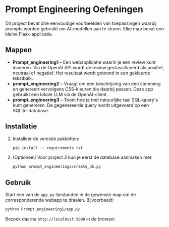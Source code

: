 # Prompt Engineering Oefeningen

Dit project bevat drie eenvoudige voorbeelden van toepassingen waarbij prompts worden gebruikt om AI-modellen aan te sturen. Elke map bevat een kleine Flask-applicatie.

## Mappen

- **Prompt_engineering1** – Een webapplicatie waarin je een review kunt invoeren. Via de OpenAI API wordt de review geclassificeerd als positief, neutraal of negatief. Het resultaat wordt getoond in een gekleurde tekstbalk.
- **prompt_engineering2** – Vraagt om een beschrijving van een stemming en genereert vervolgens CSS-kleuren die daarbij passen. Deze app gebruikt een lokale LLM via de OpenAI-client.
- **prompt_engineering3** – Toont hoe je met natuurlijke taal SQL-query's kunt genereren. De gegenereerde query wordt uitgevoerd op een SQLite-database.

## Installatie

1. Installeer de vereiste pakketten:
   ```bash
   pip install -r requirements.txt
   ```
2. (Optioneel) Voor project 3 kun je eerst de database aanmaken met:
   ```bash
   python prompt_engineering3/create_db.py
   ```

## Gebruik

Start een van de `app.py`-bestanden in de gewenste map om de corresponderende webapp te draaien. Bijvoorbeeld:

```bash
python Prompt_engineering1/app.py
```

Bezoek daarna `http://localhost:5000` in de browser.

